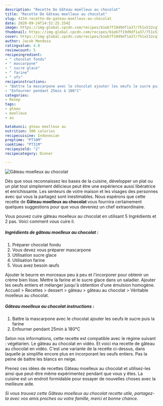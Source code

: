 ```yaml
---
description: "Recette De Gâteau moelleux au chocolat"
title: "Recette De Gâteau moelleux au chocolat"
slug: 4154-recette-de-gateau-moelleux-au-chocolat
date: 2020-09-24T14:52:25.254Z
image: https://img-global.cpcdn.com/recipes/b1eb7f19d9df1a37/751x532cq70/gateau-moelleux-au-chocolat-photo-principale-de-la-recette.jpg
thumbnail: https://img-global.cpcdn.com/recipes/b1eb7f19d9df1a37/751x532cq70/gateau-moelleux-au-chocolat-photo-principale-de-la-recette.jpg
cover: https://img-global.cpcdn.com/recipes/b1eb7f19d9df1a37/751x532cq70/gateau-moelleux-au-chocolat-photo-principale-de-la-recette.jpg
author: Jacob Mendoza
ratingvalue: 4.8
reviewcount: 5
recipeingredient:
- " chocolat fondu"
- " mascarpone"
- " sucre glace"
- " farine"
- " ufs"
recipeinstructions:
- "Battre la mascarpone avec le chocolat ajouter les oeufs le sucre puis la farine"
- "Enfourner pendant 25min à 180°C"
categories:
- Resep
tags:
- gteau
- moelleux
- au

katakunci: gteau moelleux au 
nutrition: 300 calories
recipecuisine: Indonesian
preptime: "PT10M"
cooktime: "PT31M"
recipeyield: "2"
recipecategory: Dinner

---
```



![Gâteau moelleux au chocolat](https://img-global.cpcdn.com/recipes/b1eb7f19d9df1a37/751x532cq70/gateau-moelleux-au-chocolat-photo-principale-de-la-recette.jpg)

Dès que vous reconnaissez les bases de la cuisine, développer un plat ou un plat tout simplement délicieux peut être une expérience aussi libératrice et enrichissante. Les senteurs de votre maison et les visages des personnes avec qui vous la partagez sont inestimables. Nous espérons que cette recette de <strong> Gâteau moelleux au chocolat </strong> vous fournira certainement quelques suggestions pour que vous deveniez un chef extraordinaire.

<!--inarticleads1-->

Vous pouvez cuire gâteau moelleux au chocolat en utilisant 5 Ingrédients et 2 pas. Voici comment vous cuire il.

##### Ingrédients de gâteau moelleux au chocolat :

1. Préparer  chocolat fondu
1. Vous devez vous préparer  mascarpone
1. Utilisation  sucre glace
1. Utilisation  farine
1. Vous avez besoin  œufs


Ajouter le beurre en morceaux peu à peu et l&#39;incorporer pour obtenir un crème bien lisse. Mettre la farine et le sucre glace dans un saladier. Ajouter les oeufs entiers et mélanger jusqu&#39;à obtention d&#39;une émulsion homogène. Accueil &gt; Recettes &gt; dessert &gt; gâteau &gt; gâteau au chocolat &gt; Véritable moelleux au chocolat. 

<!--inarticleads2-->

##### Gâteau moelleux au chocolat instructions :

1. Battre la mascarpone avec le chocolat ajouter les oeufs le sucre puis la farine
1. Enfourner pendant 25min à 180°C


Selon nos informations, cette recette est compatible avec le régime suivant : végétarien. Le gâteau au chocolat en vidéo. Et voici ma recette de gâteau au chocolat en vidéo. C&#39;est une variante de la recette ci-dessus, dans laquelle je simplifie encore plus en incorporant les oeufs entiers. Pas la peine de battre les blancs en neige. 

<!--inarticleads1-->

<p>
Prenez ces idées de recettes Gâteau moelleux au chocolat et utilisez-les ainsi que peut-être même expérimentez pendant que vous y êtes. La cuisine est un endroit formidable pour essayer de nouvelles choses avec la meilleure aide.
</p>

<p>
<i>Si vous trouvez cette Gâteau moelleux au chocolat recette utile, partagez-la avec vos amis proches ou votre famille, merci et bonne chance.</i>
</p>
